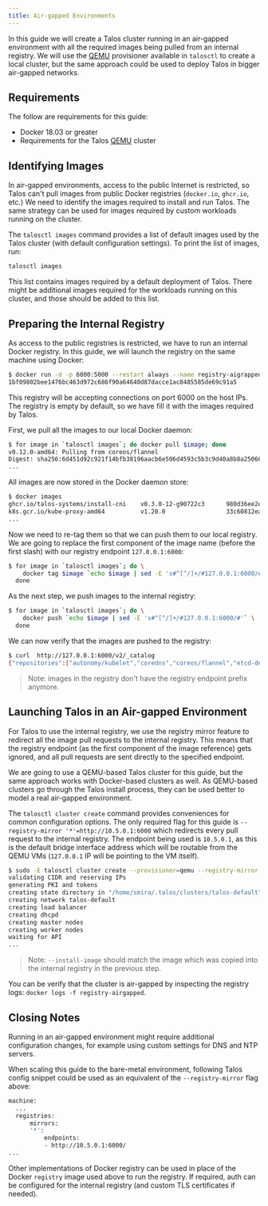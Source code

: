 ```yaml
---
title: Air-gapped Environments
---
```


In this guide we will create a Talos cluster running in an air-gapped environment with all the required images being pulled from an internal registry.
We will use the [QEMU](../../local-platforms/qemu/) provisioner available in `talosctl` to create a local cluster, but the same approach could be used to deploy Talos in bigger air-gapped networks.

## Requirements

The follow are requirements for this guide:

- Docker 18.03 or greater
- Requirements for the Talos [QEMU](../../local-platforms/qemu/) cluster

## Identifying Images

In air-gapped environments, access to the public Internet is restricted, so Talos can't pull images from public Docker registries (`docker.io`, `ghcr.io`, etc.)
We need to identify the images required to install and run Talos.
The same strategy can be used for images required by custom workloads running on the cluster.

The `talosctl images` command provides a list of default images used by the Talos cluster (with default configuration
settings).
To print the list of images, run:

```bash
talosctl images
```

This list contains images required by a default deployment of Talos.
There might be additional images required for the workloads running on this cluster, and those should be added to this list.

## Preparing the Internal Registry

As access to the public registries is restricted, we have to run an internal Docker registry.
In this guide, we will launch the registry on the same machine using Docker:

```bash
$ docker run -d -p 6000:5000 --restart always --name registry-aigrapped registry:2
1bf09802bee1476bc463d972c686f90a64640d87dacce1ac8485585de69c91a5
```

This registry will be accepting connections on port 6000 on the host IPs.
The registry is empty by default, so we have fill it with the images required by Talos.

First, we pull all the images to our local Docker daemon:

```bash
$ for image in `talosctl images`; do docker pull $image; done
v0.12.0-amd64: Pulling from coreos/flannel
Digest: sha256:6d451d92c921f14bfb38196aacb6e506d4593c5b3c9d40a8b8a2506010dc3e10
...
```

All images are now stored in the Docker daemon store:

```bash
$ docker images
ghcr.io/talos-systems/install-cni    v0.3.0-12-g90722c3      980d36ee2ee1        5 days ago          79.7MB
k8s.gcr.io/kube-proxy-amd64          v1.20.0                 33c60812eab8        2 weeks ago         118MB
...
```

Now we need to re-tag them so that we can push them to our local registry.
We are going to replace the first component of the image name (before the first slash) with our registry endpoint `127.0.0.1:6000`:

```bash
$ for image in `talosctl images`; do \
    docker tag $image `echo $image | sed -E 's#^[^/]+/#127.0.0.1:6000/#'` \
  done
```

As the next step, we push images to the internal registry:

```bash
$ for image in `talosctl images`; do \
    docker push `echo $image | sed -E 's#^[^/]+/#127.0.0.1:6000/#'` \
  done
```

We can now verify that the images are pushed to the registry:

```bash
$ curl  http://127.0.0.1:6000/v2/_catalog
{"repositories":["autonomy/kubelet","coredns","coreos/flannel","etcd-development/etcd","kube-apiserver-amd64","kube-controller-manager-amd64","kube-proxy-amd64","kube-scheduler-amd64","talos-systems/install-cni","talos-systems/installer"]}
```

> Note: images in the registry don't have the registry endpoint prefix anymore.

## Launching Talos in an Air-gapped Environment

For Talos to use the internal registry, we use the registry mirror feature to redirect all the image pull requests to the internal registry.
This means that the registry endpoint (as the first component of the image reference) gets ignored, and all pull requests are sent directly to the specified endpoint.

We are going to use a QEMU-based Talos cluster for this guide, but the same approach works with Docker-based clusters as well.
As QEMU-based clusters go through the Talos install process, they can be used better to model a real air-gapped environment.

The `talosctl cluster create` command provides conveniences for common configuration options.
The only required flag for this guide is `--registry-mirror '*'=http://10.5.0.1:6000` which redirects every pull request to the internal registry.
The endpoint being used is `10.5.0.1`, as this is the default bridge interface address which will be routable from the QEMU VMs (`127.0.0.1` IP will be pointing to the VM itself).

```bash
$ sudo -E talosctl cluster create --provisioner=qemu --registry-mirror '*'=http://10.5.0.1:6000 --install-image=ghcr.io/talos-systems/installer:v0.14.0
validating CIDR and reserving IPs
generating PKI and tokens
creating state directory in "/home/smira/.talos/clusters/talos-default"
creating network talos-default
creating load balancer
creating dhcpd
creating master nodes
creating worker nodes
waiting for API
...
```

> Note: `--install-image` should match the image which was copied into the internal registry in the previous step.

You can be verify that the cluster is air-gapped by inspecting the registry logs: `docker logs -f registry-airgapped`.

## Closing Notes

Running in an air-gapped environment might require additional configuration changes, for example using custom settings for DNS and NTP servers.

When scaling this guide to the bare-metal environment, following Talos config snippet could be used as an equivalent of the `--registry-mirror` flag above:

```bash
machine:
  ...
  registries:
      mirrors:
      '*':
          endpoints:
          - http://10.5.0.1:6000/
...
```

Other implementations of Docker registry can be used in place of the Docker `registry` image used above to run the registry.
If required, auth can be configured for the internal registry (and custom TLS certificates if needed).
